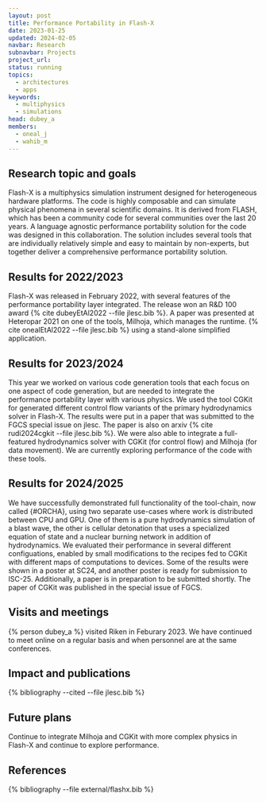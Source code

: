 ```yaml
---
layout: post
title: Performance Portability in Flash-X
date: 2023-01-25
updated: 2024-02-05
navbar: Research
subnavbar: Projects
project_url:
status: running
topics:
  - architectures
  - apps
keywords:
  - multiphysics
  - simulations
head: dubey_a
members:
  - oneal_j
  - wahib_m
---
```


## Research topic and goals

Flash-X is a multiphysics simulation instrument designed for heterogeneous hardware platforms. The code is highly composable and can simulate physical phenomena in several scientific domains. It is derived from FLASH, which has been a community code for several communities over the last 20 years.  A language agnostic performance portability solution for the code was designed in this collaboration. The solution includes several tools that are individually relatively simple and easy to maintain by non-experts, but together deliver a comprehensive performance portability solution.

## Results for 2022/2023

Flash-X was released in February 2022, with several features of the performance portability layer integrated. The release won an R&D 100 award
 {% cite dubeyEtAl2022 --file jlesc.bib %}. A paper was presented at Heteropar 2021 on one of the tools, Milhoja, which manages the runtime. {% cite onealEtAl2022 --file jlesc.bib %} using a stand-alone simplified application.

## Results for 2023/2024
This year we worked on various code generation tools that each focus on one aspect of code generation, but are needed to integrate the performance portability layer with various physics. We used the tool CGKit for generated different control flow variants of the primary hydrodynamics solver in Flash-X. The results were put in a paper that was submitted to the FGCS special issue on jlesc. The paper is also on arxiv {% cite rudi2024cgkit --file jlesc.bib %}. We were also able to integrate a full-featured hydrodynamics solver with CGKit (for control flow) and Milhoja (for data movement). We are currently exploring performance of the code with these tools. 

## Results for 2024/2025
We have successfully demonstrated full functionality of the tool-chain, now called {#ORCHA}, using two separate use-cases where work is distributed between CPU and GPU. One of them is a pure hydrodynamics simulation of a blast wave, the other is cellular detonation that uses a specialized equation of state and a nuclear burning network in addition of hydrodynamics. We evaluated their performance in several different configuations, enabled by small modifications to the recipes fed to CGKit with different maps of computations to devices. Some of the results were shown in a poster at SC24, and another poster is ready for submission to ISC-25. Additionally, a paper is in preparation to be submitted shortly. The paper of CGKit was published in the special issue of FGCS.

## Visits and meetings

{% person dubey_a %} visited Riken in Feburary 2023. We have continued to meet online on a regular basis and when personnel are at the same conferences. 

## Impact and publications

{% bibliography --cited --file jlesc.bib %}


## Future plans

Continue to integrate Milhoja and CGKit with more complex physics in Flash-X and continue to explore performance.


## References

{% bibliography --file external/flashx.bib %}
